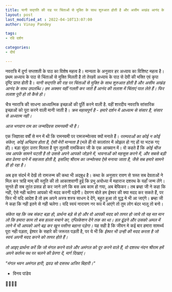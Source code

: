 ```yaml
---
title: यानी सद्गति की राह पर चिंताओं से मुक्ति के साथ शुरुआत होती है और असीम अखंड आनंद के साथ उपलब्धि। हम अक्सर यहीं गलती कर जाते हैं आनंद की तलाश में चिंताएं पाल लेते हैं। फिर तलाश पूरी हो तो कैसे हो।
layout: post
last_modified_at : 2022-04-10T13:07:00
author: Vinay Pandey

tags:
- रवि दर्शन

categories:
- दीर्घ

---
```


नवरात्रि में दुर्गा सप्तशती के पाठ का विशेष महत्व है। मान्यता के अनुसार हर अध्याय का विशिष्ट महत्व है। प्रथम अध्याय के पाठ से चिंताओं से मुक्ति  मिलती है तो तेरहवें अध्याय के पाठ से देवी की भक्ति एवं कृपा दृष्टि प्राप्त होती है। *यानी सद्गति की राह पर चिंताओं से मुक्ति के साथ शुरुआत होती है और असीम अखंड आनंद के साथ उपलब्धि। हम अक्सर यहीं गलती कर जाते हैं आनंद की तलाश में चिंताएं पाल लेते हैं। फिर तलाश पूरी हो तो कैसे हो।*

चैत्र नवरात्रि की साधना आध्यात्मिक इच्छाओं की पूर्ति करने वाली है. वहीं शारदीय नवरात्रि सांसारिक इच्छाओं को पूरा करने वाली मानी जाती है। *क्रम महत्वपूर्ण है - हमारे दर्शन में आध्यत्म से संसार है, संसार से अध्यात्म नही।*

*आज भगवान राम का जन्मदिवस रामनवमी भी है।*

एक जिज्ञासा वर्षों से मन में थी कि रामनवमी पर रामजन्मोत्सव क्यों मनाते हैं। *परम्पराओं का कोई न कोई संकेत, कोई अभिप्राय होता है, ऐसी मेरी मान्यता है* (भले ही वो कालांतर में ओझल हो गए हों या भटक गए हों)। बड़ा सुंदर उत्तर मिलता है युग तुलसी रामकिंकर जी के एक आख्यान में। वो कहते हैं कि  *कोई चीज जब आपके सामने घटती है तो उससे अपने आपको जोड़ने में, भावनाओं को महसूस करने में, और सबसे बड़ी बात प्रेरणा पाने में सहजता होती है, इसलिए श्रीराम का जन्मोत्सव ऐसे मनाया जाता है, जैसे सब हमारे सामने ही हो रहा है।* 

अब इस संदर्भ में देखें तो रामजन्म की कथा भी अद्बुध है। कथा के अनुसार रावण से त्रस्त सब देवताओं ने मिल कर त्राहि माम् की स्तुति की तो आकाशवाणी हुई कि प्रभु अयोध्या में महाराज दशरथ के यहाँ जन्म लेंगे। सुनते ही सब तुरंत प्रसन्न हो कर जाने लगे कि बस अब काम हो गया, अब बेफिकर। तब ब्रम्हा जी ने कहा कि नही, ऐसे नही चलेगा आपको भी मदद करनी पड़ेगी। देवगण बोले हम ईश्वर की क्या मदद कर सकते हैं, पर फिर भी यदि आदेश है तो हम अपने अस्त्र शस्त्र साधन दे देंगे, बहुत हुआ तो युद्ध मे भी आ जाएंगे। ब्रम्हा जी ने कहा कि नही इतने से नही चलेगा। यदि स्वयं नारायण नर रूप में आएंगे तो तुम लोग बंदर भालू तो बनो। 

*संकेत यह कि जब संकट बड़ा हो, प्रार्थना बड़े से हो और वो आपकी मदद को तत्पर हो जाये तो यह मत मान लो कि हमारा काम तो बस हल्ला मचाने का, एप्लिकेशन देने तक का था। हल ढूंढने और उसको अमल में लाने में भी आपको आगे बढ़ कर खून पसीना बहाना पड़ेगा।* यह सही है कि जीवन मे कई बार हमारा सामर्थ्य पूरा नही पड़ता, ईश्वर के सहारे की जरूरत पड़ती है, पर ये भी कि *ईश्वर भी उन्ही की मदद करता है जो स्वयं अपनी मदद करने को तत्पर होते हैं।* 

*तो आइए प्रार्थना करें कि जो मंगल करने वाले और अमंगल को दूर करने वाले हैं, वो दशरथ नंदन श्रीराम हमें अपने कर्तव्य पथ पर चलने की प्रेरणा दें, मार्ग दिखाएं।*

_"मंगल भवन अमंगल हारी,_
_द्रवउ सो दसरथ अजिर बिहारी।"_

- विनय पांडेय

🙏🌷🌷🙏
